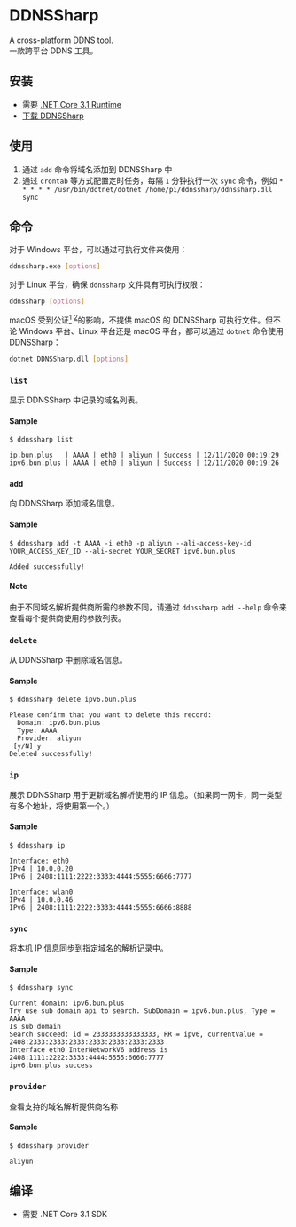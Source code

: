 # DDNSSharp

A cross-platform DDNS tool.  
一款跨平台 DDNS 工具。

## 安装
- 需要 [.NET Core 3.1 Runtime](https://dotnet.microsoft.com/download/dotnet-core)
- [下载 DDNSSharp](https://github.com/huhubun/DDNSSharp/releases)

## 使用
1. 通过 `add` 命令将域名添加到 DDNSSharp 中
1. 通过 `crontab` 等方式配置定时任务，每隔 `1` 分钟执行一次 `sync` 命令，例如 `* * * * * /usr/bin/dotnet/dotnet /home/pi/ddnssharp/ddnssharp.dll sync`

## 命令

对于 Windows 平台，可以通过可执行文件来使用：

```bash
ddnssharp.exe [options]
```

对于 Linux 平台，确保 `ddnssharp` 文件具有可执行权限：

```bash
ddnssharp [options]
```

macOS 受到公证[<sup>1</sup>](https://developer.apple.com/cn/documentation/xcode/notarizing_macos_software_before_distribution/) <sup>[2](https://docs.microsoft.com/zh-cn/dotnet/core/whats-new/dotnet-core-3-1#macos-apphost-and-notarization)</sup>的影响，不提供 macOS 的 DDNSSharp 可执行文件。但不论 Windows 平台、Linux 平台还是 macOS 平台，都可以通过 `dotnet` 命令使用 DDNSSharp：

```bash
dotnet DDNSSharp.dll [options]
```

### `list`

显示 DDNSSharp 中记录的域名列表。

#### Sample
```
$ ddnssharp list

ip.bun.plus   | AAAA | eth0 | aliyun | Success | 12/11/2020 00:19:29 
ipv6.bun.plus | AAAA | eth0 | aliyun | Success | 12/11/2020 00:19:26 
```

### `add`

向 DDNSSharp 添加域名信息。

#### Sample
```
$ ddnssharp add -t AAAA -i eth0 -p aliyun --ali-access-key-id YOUR_ACCESS_KEY_ID --ali-secret YOUR_SECRET ipv6.bun.plus

Added successfully!
```

#### Note
由于不同域名解析提供商所需的参数不同，请通过 `ddnssharp add --help` 命令来查看每个提供商使用的参数列表。

### `delete`

从 DDNSSharp 中删除域名信息。

#### Sample
```
$ ddnssharp delete ipv6.bun.plus

Please confirm that you want to delete this record:
  Domain: ipv6.bun.plus
  Type: AAAA
  Provider: aliyun
 [y/N] y
Deleted successfully!
```

### `ip`

展示 DDNSSharp 用于更新域名解析使用的 IP 信息。（如果同一网卡，同一类型有多个地址，将使用第一个。）

#### Sample
```
$ ddnssharp ip

Interface: eth0
IPv4 | 10.0.0.20
IPv6 | 2408:1111:2222:3333:4444:5555:6666:7777

Interface: wlan0
IPv4 | 10.0.0.46
IPv6 | 2408:1111:2222:3333:4444:5555:6666:8888
```

### `sync`

将本机 IP 信息同步到指定域名的解析记录中。

#### Sample
```
$ ddnssharp sync

Current domain: ipv6.bun.plus
Try use sub domain api to search. SubDomain = ipv6.bun.plus, Type = AAAA
Is sub domain
Search succeed: id = 2333333333333333, RR = ipv6, currentValue = 2408:2333:2333:2333:2333:2333:2333:2333
Interface eth0 InterNetworkV6 address is 2408:1111:2222:3333:4444:5555:6666:7777
ipv6.bun.plus success
```

### `provider`

查看支持的域名解析提供商名称

#### Sample
```
$ ddnssharp provider

aliyun
```

## 编译
- 需要 .NET Core 3.1 SDK